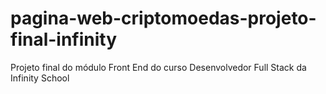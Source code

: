 # pagina-web-criptomoedas-projeto-final-infinity
Projeto final do módulo Front End do curso Desenvolvedor Full Stack da Infinity School
